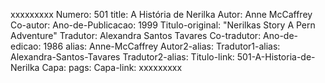xxxxxxxxx
Numero: 501
title: A História de Nerilka
Autor: Anne McCaffrey
Co-autor: 
Ano-de-Publicacao: 1999
Titulo-original: "Nerilkas Story A Pern Adventure"
Tradutor: Alexandra Santos Tavares
Co-tradutor: 
Ano-de-edicao: 1986
alias: Anne-McCaffrey
Autor2-alias: 
Tradutor1-alias: Alexandra-Santos-Tavares
Tradutor2-alias: 
Titulo-link: 501-A-Historia-de-Nerilka
Capa: 
pags: 
Capa-link: 
xxxxxxxxx